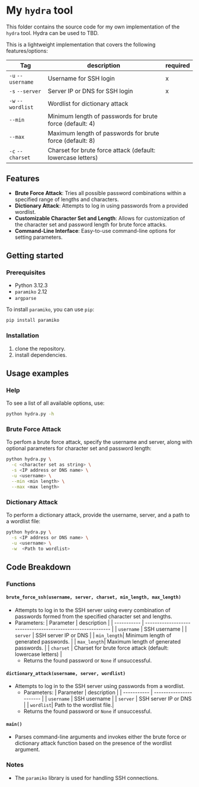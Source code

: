 # My `hydra` tool

This folder contains the source code for my own implementation of the `hydra` tool.
Hydra can be used to TBD.

This is a lightweight implementation that covers the following features/options:

| Tag               | description                                                 | required |
| ----------------- | ----------------------------------------------------------- | -------- |
| `-u` `--username` | Username for SSH login                                      | x        |
| `-s` `--server`   | Server IP or DNS for SSH login                              | x        |
| `-w` `--wordlist` | Wordlist for dictionary attack                              |          |
| `--min`           | Minimum length of passwords for brute force (default: 4)    |          |
| `--max`           | Maximum length of passwords for brute force (default: 8)    |          |
| `-c` `--charset`  | Charset for brute force attack (default: lowercase letters) |          |

## Features

- **Brute Force Attack**: Tries all possible password combinations within a specified range of lengths and characters.
- **Dictionary Attack**: Attempts to log in using passwords from a provided wordlist.
- **Customizable Character Set and Length**: Allows for customization of the character set and password length for brute force attacks.
- **Command-Line Interface**: Easy-to-use command-line options for setting parameters.

## Getting started

### Prerequisites

- Python 3.12.3
- `paramiko` 2.12
- `argparse`

To install `paramiko`, you can use `pip`:

```bash
pip install paramiko
```

### Installation

1. clone the repository.
2. install dependencies.

## Usage examples

### Help

To see a list of all available options, use:

```bash
python hydra.py -h
```

### Brute Force Attack

To perfom a brute force attack, specify the username and server, along with optional parameters for character set and password length:

```bash
python hydra.py \
  -c <character set as string> \
  -s <IP address or DNS name> \
  -u <username> \
  --min <min length> \
  --max <max length>
```

### Dictionary Attack

To perform a dictionary attack, provide the username, server, and a path to a wordlist file:

```bash
python hydra.py \
  -s <IP address or DNS name> \
  -u <username> \
  -w  <Path to wordlist> 
```

## Code Breakdown

### Functions

#### `brute_force_ssh(username, server, charset, min_length, max_length)`

- Attempts to log in to the SSH server using every combination of passwords formed from the specified character set and lengths.
- Parameters:
  | Parameter   | description                                                 |
  | ----------- | ----------------------------------------------------------- |
  | `username`  | SSH username                                                |
  | `server`    | SSH server IP or DNS                                        |
  | `min_length`| Minimum length of generated passwords.                      |
  | `max_length`| Maximum length of generated passwords.                      |
  | `charset`   | Charset for brute force attack (default: lowercase letters) |
  - Returns the found password or `None` if unsuccessful.

#### `dictionary_attack(username, server, wordlist)`

- Attempts to log in to the SSH server using passwords from a wordlist.
  - Parameters:
    | Parameter   | description             |
    | ----------- | ----------------------- |
    | `username`  | SSH username            |
    | `server`    | SSH server IP or DNS    |
    | `wordlist`| Path to the wordlist file.|
  - Returns the found password or `None` if unsuccessful.

#### `main()`

- Parses command-line arguments and invokes either the brute force or dictionary attack function based on the presence of the wordlist argument.

### Notes

- The `paramiko` library is used for handling SSH connections.
